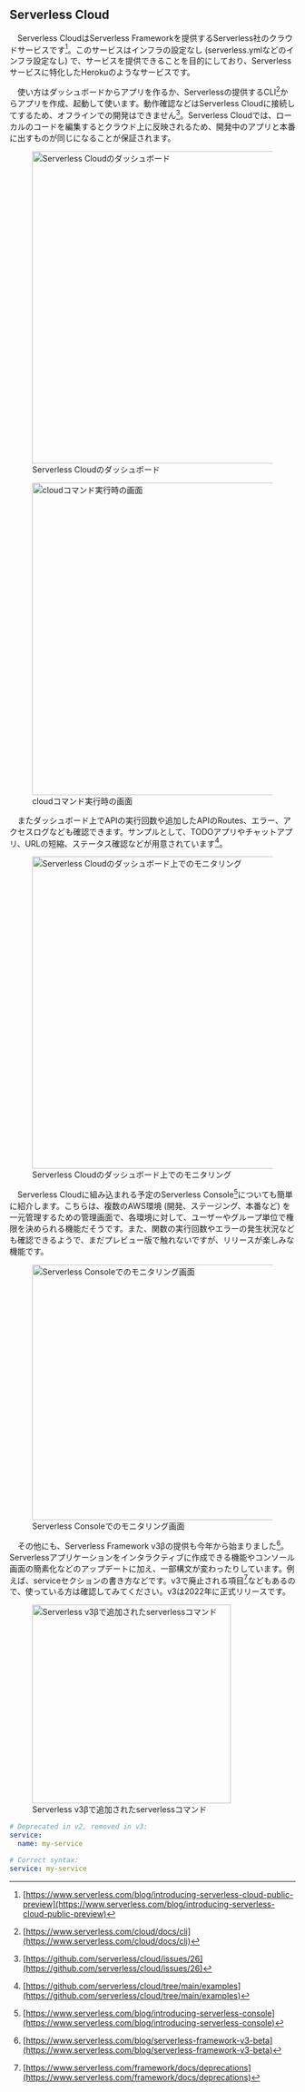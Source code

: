 ## Serverless Cloud
　Serverless CloudはServerless Frameworkを提供するServerless社のクラウドサービスです[^serverless_cloud]。このサービスはインフラの設定なし (serverless.ymlなどのインフラ設定なし) で、サービスを提供できることを目的にしており、Serverlessサービスに特化したHerokuのようなサービスです。

　使い方はダッシュボードからアプリを作るか、Serverlessの提供するCLI[^serverless_cli]からアプリを作成、起動して使います。動作確認などはServerless Cloudに接続してするため、オフラインでの開発はできません[^serverless_cloud_offline]。Serverless Cloudでは、ローカルのコードを編集するとクラウド上に反映されるため、開発中のアプリと本番に出すものが同じになることが保証されます。

<figure>
  <img src='/images/web_changelog_2021/serverless/dashboard.png' width='550' alt='Serverless Cloudのダッシュボード' />
  <figcaption>Serverless Cloudのダッシュボード</figcaption>
</figure>

<figure>
  <img src='/images/web_changelog_2021/serverless/cli.png' width='550' alt='cloudコマンド実行時の画面' />
  <figcaption>cloudコマンド実行時の画面</figcaption>
</figure>

　またダッシュボード上でAPIの実行回数や追加したAPIのRoutes、エラー、アクセスログなども確認できます。サンプルとして、TODOアプリやチャットアプリ、URLの短縮、ステータス確認などが用意されています[^serverless_cloud_sample]。

<figure>
  <img src='/images/web_changelog_2021/serverless/dashboard2.png' width='550' alt='Serverless Cloudのダッシュボード上でのモニタリング' />
  <figcaption>Serverless Cloudのダッシュボード上でのモニタリング</figcaption>
</figure>

　Serverless Cloudに組み込まれる予定のServerless Console[^serverless_console]についても簡単に紹介します。こちらは、複数のAWS環境 (開発、ステージング、本番など) を一元管理するための管理画面で、各環境に対して、ユーザーやグループ単位で権限を決められる機能だそうです。また、関数の実行回数やエラーの発生状況なども確認できるようで、まだプレビュー版で触れないですが、リリースが楽しみな機能です。

<figure>
  <img src='/images/web_changelog_2021/serverless/console.png' width='450' alt='Serverless Consoleでのモニタリング画面' />
  <figcaption>Serverless Consoleでのモニタリング画面</figcaption>
</figure>

　その他にも、Serverless Framework v3βの提供も今年から始まりました[^serverless_v3]。Serverlessアプリケーションをインタラクティブに作成できる機能やコンソール画面の簡素化などのアップデートに加え、一部構文が変わったりしています。例えば、serviceセクションの書き方などです。v3で廃止される項目[^serverless_v3_deprecated]などもあるので、使っている方は確認してみてください。v3は2022年に正式リリースです。

<figure>
  <img src='/images/web_changelog_2021/serverless/init.png' width='350' alt='Serverless v3βで追加されたserverlessコマンド' />
  <figcaption>Serverless v3βで追加されたserverlessコマンド</figcaption>
</figure>

```yaml
# Deprecated in v2, removed in v3:
service:
  name: my-service

# Correct syntax:
service: my-service
```

[^serverless_cloud]: [https://www.serverless.com/blog/introducing-serverless-cloud-public-preview](https://www.serverless.com/blog/introducing-serverless-cloud-public-preview)
[^serverless_cli]: [https://www.serverless.com/cloud/docs/cli](https://www.serverless.com/cloud/docs/cli)
[^serverless_cloud_offline]: [https://github.com/serverless/cloud/issues/26](https://github.com/serverless/cloud/issues/26)
[^serverless_console]: [https://www.serverless.com/blog/introducing-serverless-console](https://www.serverless.com/blog/introducing-serverless-console)
[^serverless_cloud_sample]: [https://github.com/serverless/cloud/tree/main/examples](https://github.com/serverless/cloud/tree/main/examples)
[^serverless_v3]: [https://www.serverless.com/blog/serverless-framework-v3-beta](https://www.serverless.com/blog/serverless-framework-v3-beta)
[^serverless_v3_deprecated]: [https://www.serverless.com/framework/docs/deprecations](https://www.serverless.com/framework/docs/deprecations)
